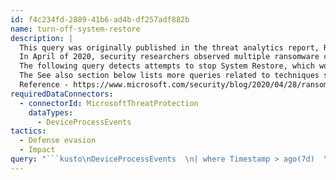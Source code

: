 ```yaml
---
id: f4c234fd-2889-41b6-ad4b-df257adf882b
name: turn-off-system-restore
description: |
  This query was originally published in the threat analytics report, Ransomware continues to hit healthcare, critical services. There is also a related blog.
  In April of 2020, security researchers observed multiple ransomware campaigns using the same set of techniques.
  The following query detects attempts to stop System Restore, which would prevent the user from recovering data by going back to a restore point.
  The See also section below lists more queries related to techniques shared by these campaigns.
  Reference - https://www.microsoft.com/security/blog/2020/04/28/ransomware-groups-continue-to-target-healthcare-critical-services-heres-how-to-reduce-risk/
requiredDataConnectors:
  - connectorId: MicrosoftThreatProtection
    dataTypes:
      - DeviceProcessEvents
tactics:
  - Defense evasion
  - Impact
query: "```kusto\nDeviceProcessEvents  \n| where Timestamp > ago(7d)  \n//Pivoting for rundll32  \nand InitiatingProcessFileName =~ 'rundll32.exe'   \n//Looking for empty command line   \nand InitiatingProcessCommandLine !contains \" \" and InitiatingProcessCommandLine != \"\"  \n//Looking for schtasks.exe as the created process  \nand FileName in~ ('schtasks.exe')  \n//Disabling system restore   \nand ProcessCommandLine has 'Change' and ProcessCommandLine has 'SystemRestore' \nand ProcessCommandLine has 'disable'\n```"
---
```


